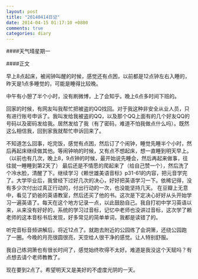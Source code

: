 ```yaml
---
layout: post
title: "20140414日记"
date: 2014-04-15 01:17:10 +0800
comments: true
categories: diary
---
```

####天气晴星期一

####正文

早上8点起床，被闹钟叫醒的时候，感觉还有点困，以前都是12点钟左右入睡的，昨天是1点多睡觉的，可能是睡得比较晚。

中午有小憩了半个小时，没有刷微博，上了会知乎。晚上6点多时间下班的。

回家的时候，有网友叫我帮忙把被盗的QQ找回。对于我这种非安全从业人员，只有进行账号申诉了。我叫发给我被盗的QQ，以及那个QQ上面有的几个好友QQ的号码以及密码发给我。居然发给了我（有了密码，难道不怕我做点什么吗）。既然这么相信我，回到家我就帮忙申诉回来了。

不知道怎么回事，吃完饭，感觉有点困，然后订了个闹钟，睡觉先睡半个小时，然后再起床继续做其他。等闹钟响的时候，又有点不想起床，想一直睡到明天早上。（以前也有几次，晚上8，9点钟的时候，最开始说先睡会，然后再起来做事，往往就一睡睡到第2天了） 最后还是不情愿的爬起来了（给自己赞一个），然后洗了个冷水脸，清醒了下。继续学习《赖世雄美语音标》p31-61的内容，把元音学完了。大学毕业后，我曾经下过好几次的决心，好好把英语学习一下。依稀记得，没有多少次付出过真正行动的，付出行动的一次，也没能坚持几天。 在豆瓣上无意中，看见了奶爸的英语教室，然后还买了他的书。这次是下定决心好好从头开始学习一遍英语了。每天在这个地方记录一点，以此鼓励自己。我自打初中学习英语以来，从来没有好好的，系统的学习过音标，记忆中老师也没讲过音标，这次学了赖老师的这本音标书后发现，好多常见的简单单词，我都是读错了的。

听完音标音频讲解后，将近12点了。就跑去附近的公园练了会洞箫，还绕公园跑了一圈。今晚的月亮很圆很亮，天空给人很干净的感觉。让人特别舒服。

我自己练洞箫也有很长时间了，感觉始终吹得不太好。难道是我没这个天赋吗？有点想去请个老师教教了。

现在要到2点了。希望明天又是美好的不虚度光阴的一天。